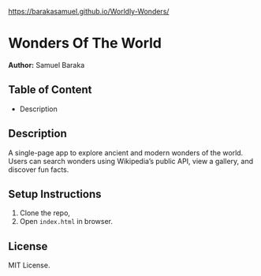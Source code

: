 https://barakasamuel.github.io/Worldly-Wonders/

# Wonders Of The World 
**Author:** Samuel Baraka  

## Table of Content
- Description

## Description
A single-page app to explore ancient and modern wonders of the world. Users can search wonders using Wikipedia’s public API, view a gallery, and discover fun facts.

## Setup Instructions
1. Clone the repo,
2. Open `index.html` in browser.


## License
MIT License.
